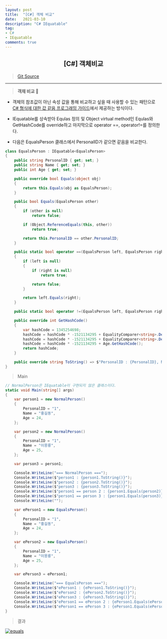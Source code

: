```yaml
---
layout: post
title:  "[C#] 객체 비교"
date:   2021-03-10
description: "C# IEquatable"
tag: 
- C#
- IEquatable
comments: true
---
```


## <center>[C#] 객체비교</center>  

>[Git Source](https://github.com/chanos-dev/blogcode/tree/master/21-0310)

---

> <b> 객채 비교 </b> 🎰
 
- 객체의 참조값이 아닌 속성 값을 통해 비교하고 싶을 때 사용할 수 있는 패턴으로 [C# 형식에 대한 값 같음 프로그래밍 가이드](https://docs.microsoft.com/ko-kr/dotnet/csharp/programming-guide/statements-expressions-operators/how-to-define-value-equality-for-a-type)에서 제공하는 방식이다.  

- IEquatable<T>를 상속받아 Equlas<T> 정의 및 Object virtual method인 Equlas와 GetHashCode를 override하고 마지막으로 operator ==, operator!=를 정의한다.

- 다음은 EqualsPerson 클래스에서 PersonalID가 같으면 같음을 비교한다.

```c#
class EqualsPerson : IEquatable<EqualsPerson>
{
	public string PersonalID { get; set; }
	public string Name { get; set; }
	public int Age { get; set; }              

	public override bool Equals(object obj)
	{
		return this.Equals(obj as EqualsPerson);
	}

	public bool Equals(EqualsPerson other)
	{
		if (other is null)
			return false;

		if (Object.ReferenceEquals(this, other))
			return true;

		return this.PersonalID == other.PersonalID;
	}

	public static bool operator ==(EqualsPerson left, EqualsPerson right)
	{
		if (left is null)
		{
			if (right is null) 
				return true; 

			return false;
		}

		return left.Equals(right);
	}

	public static bool operator !=(EqualsPerson left, EqualsPerson right) => !(left == right);

	public override int GetHashCode()
	{
		var hashCode = 1345254698;
		hashCode = hashCode * -1521134295 + EqualityComparer<string>.Default.GetHashCode(PersonalID);
		hashCode = hashCode * -1521134295 + EqualityComparer<string>.Default.GetHashCode(Name);
		hashCode = hashCode * -1521134295 + Age.GetHashCode();
		return hashCode;
	}

	public override string ToString() => $"PersonalID : {PersonalID}, Name : {Name}, Age : {Age}";
}
```

> Main

```c#
// NormalPerson은 IEquatable이 구현되지 않은 클래스이다.
static void Main(string[] args)
{  
	var person1 = new NormalPerson()
	{
		PersonalID = "1",
		Name = "홍길동",
		Age = 24,
	};

	var person2 = new NormalPerson()
	{
		PersonalID = "1",
		Name = "이몽룡",
		Age = 25,
	}; 

	var person3 = person1;

	Console.WriteLine("=== NormalPerson ===");
	Console.WriteLine($"person1 : {person1.ToString()}");
	Console.WriteLine($"person2 : {person2.ToString()}");
	Console.WriteLine($"person3 : {person3.ToString()}");
	Console.WriteLine($"person1 == person 2 : {person1.Equals(person2)}");
	Console.WriteLine($"person1 == person 3 : {person1.Equals(person3)}");
	Console.WriteLine(""); 

	var ePerson1 = new EqualsPerson()
	{
		PersonalID = "1",
		Name = "홍길동",
		Age = 24,
	};

	var ePerson2 = new EqualsPerson()
	{
		PersonalID = "1",
		Name = "이몽룡",
		Age = 25,
	};

	var ePerson3 = ePerson1;

	Console.WriteLine("=== EqualsPerson ===");
	Console.WriteLine($"ePerson1 : {ePerson1.ToString()}");
	Console.WriteLine($"ePerson2 : {ePerson2.ToString()}");
	Console.WriteLine($"ePerson3 : {ePerson3.ToString()}");
	Console.WriteLine($"ePerson1 == ePerson 2 : {ePerson1.Equals(ePerson2)}");
	Console.WriteLine($"ePerson1 == ePerson 3 : {ePerson1.Equals(ePerson3)}"); 
}
```

> 결과

<a href="{{ site.url }}/images/posts/2021-03-10/equals.png"><img src="{{ site.url }}/images/posts/2021-03-10/equals.png" alt="equals"></a> 